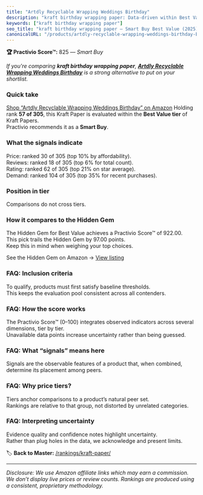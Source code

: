 ```yaml
---
title: "Artdly Recyclable Wrapping Weddings Birthday"
description: "kraft birthday wrapping paper: Data-driven within Best Value ranking using the Practivio Score™. Positioned by quality, value, demand, findability, momentum."
keywords: ["kraft birthday wrapping paper"]
seo_title: "kraft birthday wrapping paper — Smart Buy Best Value (2025)"
canonicalURL: "/products/artdly-recyclable-wrapping-weddings-birthday-B09JSWBD3J/"
---
```


**🏆 Practivio Score™:** 825 — _Smart Buy_


*If you're comparing **kraft birthday wrapping paper**, **[Artdly Recyclable Wrapping Weddings Birthday](https://www.amazon.com/dp/B09JSWBD3J?tag=practivio-20)** is a strong alternative to put on your shortlist.*
### Quick take
[Shop “Artdly Recyclable Wrapping Weddings Birthday” on Amazon](https://www.amazon.com/dp/B09JSWBD3J?tag=practivio-20)
Holding rank **57 of 305**, this Kraft Paper is evaluated within the **Best Value tier** of Kraft Papers.  
Practivio recommends it as a **Smart Buy**.

### What the signals indicate
Price: ranked 30 of 305 (top 10% by affordability).  
Reviews: ranked 18 of 305 (top 6% for total count).  
Rating: ranked 62 of 305 (top 21% on star average).  
Demand: ranked 104 of 305 (top 35% for recent purchases).

### Position in tier
Comparisons do not cross tiers.

### How it compares to the Hidden Gem
The Hidden Gem for Best Value achieves a Practivio Score™ of 922.00.  
This pick trails the Hidden Gem by 97.00 points.  
Keep this in mind when weighing your top choices.  

See the Hidden Gem on Amazon → [View listing](https://www.amazon.com/dp/B0C24QVJVF?tag=practivio-20)

### FAQ: Inclusion criteria
To qualify, products must first satisfy baseline thresholds.  
This keeps the evaluation pool consistent across all contenders.

### FAQ: How the score works
The Practivio Score™ (0–100) integrates observed indicators across several dimensions, tier by tier.  
Unavailable data points increase uncertainty rather than being guessed.

### FAQ: What “signals” means here
Signals are the observable features of a product that, when combined, determine its placement among peers.

### FAQ: Why price tiers?
Tiers anchor comparisons to a product’s natural peer set.  
Rankings are relative to that group, not distorted by unrelated categories.

### FAQ: Interpreting uncertainty
Evidence quality and confidence notes highlight uncertainty.  
Rather than plug holes in the data, we acknowledge and present limits.


🏷️ **Back to Master:** [/rankings/kraft-paper/](/rankings/kraft-paper/)

---
_Disclosure: We use Amazon affiliate links which may earn a commission. We don’t display live prices or review counts. Rankings are produced using a consistent, proprietary methodology._
